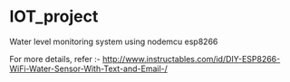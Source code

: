 # IOT_project
Water level monitoring system using nodemcu esp8266

For more details, refer :-
http://www.instructables.com/id/DIY-ESP8266-WiFi-Water-Sensor-With-Text-and-Email-/
